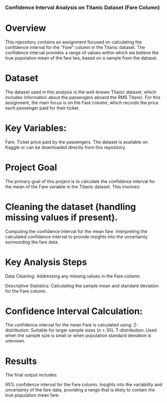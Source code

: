 ### Confidence Interval Analysis on Titanic Dataset (Fare Column)
# Overview
This repository contains an assignment focused on calculating the confidence interval for the "Fare" column in the Titanic dataset. The confidence interval provides a range of values within which we believe the true population mean of the fare lies, based on a sample from the dataset.

# Dataset
The dataset used in this analysis is the well-known Titanic dataset, which includes information about the passengers aboard the RMS Titanic. For this assignment, the main focus is on the Fare column, which records the price each passenger paid for their ticket.

# Key Variables:
Fare: Ticket price paid by the passengers.
The dataset is available on Kaggle or can be downloaded directly from this repository.

# Project Goal
The primary goal of this project is to calculate the confidence interval for the mean of the Fare variable in the Titanic dataset. This involves:

# Cleaning the dataset (handling missing values if present).
Computing the confidence interval for the mean fare.
Interpreting the calculated confidence interval to provide insights into the uncertainty surrounding the fare data.

# Key Analysis Steps
Data Cleaning: Addressing any missing values in the Fare column.

Descriptive Statistics: Calculating the sample mean and standard deviation for the Fare column.

# Confidence Interval Calculation:

The confidence interval for the mean Fare is calculated using:
Z-distribution: Suitable for larger sample sizes (n > 30).
T-distribution: Used when the sample size is small or when population standard deviation is unknown.

# Results
The final output includes:

95% confidence interval for the Fare column.
Insights into the variability and uncertainty of the fare data, providing a range that is likely to contain the true population mean fare.
